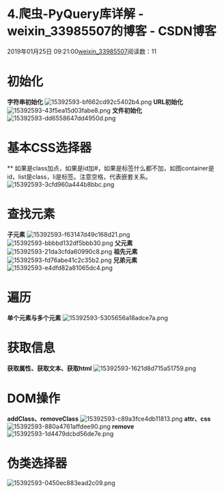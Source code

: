 # 4.爬虫-PyQuery库详解 - weixin_33985507的博客 - CSDN博客
2019年01月25日 09:21:00[weixin_33985507](https://me.csdn.net/weixin_33985507)阅读数：11
# **初始化**
**字符串初始化**
![15392593-bf662cd92c5402b4.png](https://upload-images.jianshu.io/upload_images/15392593-bf662cd92c5402b4.png)
**URL初始化**
![15392593-43f5ea15d03fabe8.png](https://upload-images.jianshu.io/upload_images/15392593-43f5ea15d03fabe8.png)
**文件初始化**
![15392593-dd6558647dd4950d.png](https://upload-images.jianshu.io/upload_images/15392593-dd6558647dd4950d.png)
# **基本CSS选择器**
** 如果是class加点，如果是id加#，如果是标签什么都不加，如图container是id，list是class，li是标签。注意空格，代表嵌套关系。
![15392593-3cfd960a444b8bbc.png](https://upload-images.jianshu.io/upload_images/15392593-3cfd960a444b8bbc.png)
# 查找元素
**子元素**
![15392593-f63147d49c168d21.png](https://upload-images.jianshu.io/upload_images/15392593-f63147d49c168d21.png)
![15392593-bbbbd132df5bbb30.png](https://upload-images.jianshu.io/upload_images/15392593-bbbbd132df5bbb30.png)
**父元素**
![15392593-21da3cfda60990c8.png](https://upload-images.jianshu.io/upload_images/15392593-21da3cfda60990c8.png)
**祖先元素**
![15392593-fd76abe41c2c35b2.png](https://upload-images.jianshu.io/upload_images/15392593-fd76abe41c2c35b2.png)
**兄弟元素**
![15392593-e4dfd82a81065dc4.png](https://upload-images.jianshu.io/upload_images/15392593-e4dfd82a81065dc4.png)
# 遍历
**单个元素与多个元素**
![15392593-5305656a18adce7a.png](https://upload-images.jianshu.io/upload_images/15392593-5305656a18adce7a.png)
# 获取信息
**获取属性、获取文本、获取html**
![15392593-1621d8d715a51759.png](https://upload-images.jianshu.io/upload_images/15392593-1621d8d715a51759.png)
# DOM操作
**addClass、removeClass**
![15392593-c89a3fce4db11813.png](https://upload-images.jianshu.io/upload_images/15392593-c89a3fce4db11813.png)
**attr、css**
![15392593-880a4761affdee90.png](https://upload-images.jianshu.io/upload_images/15392593-880a4761affdee90.png)
**remove**
![15392593-1d4479dcbd56de7e.png](https://upload-images.jianshu.io/upload_images/15392593-1d4479dcbd56de7e.png)
# 伪类选择器
![15392593-0450ec883ead2c09.png](https://upload-images.jianshu.io/upload_images/15392593-0450ec883ead2c09.png)
